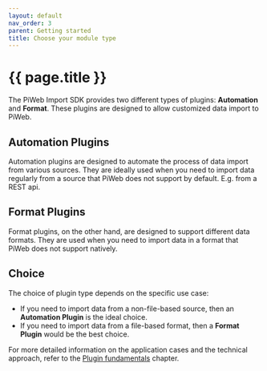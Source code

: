 ```yaml
---
layout: default
nav_order: 3
parent: Getting started
title: Choose your module type
---
```


# {{ page.title }}

<!---
Ziele:
- erste Entscheidungshilfe für Modultypen geben
    
Inhalt:
- Unterschiede von Modultypen erwähnen
- Entscheidungsgrundlage geben ("wenn du das machen willst, dann wähle Modultyp..., wenn du das machen willst dann...")
- für genauere Beschreibung der Anwendungsfälle und des technischen Ansatzes auf Kapitel in "Plugin fundamentals" verweisen
- ggf. dieses Kapitel in vorheriges Kapitel (Create your first plugin) als letzten Absatz integrieren
--->

The PiWeb Import SDK provides two different types of plugins: **Automation** and **Format**. These plugins are designed to allow customized data import to PiWeb.

## Automation Plugins

Automation plugins are designed to automate the process of data import from various sources. They are ideally used when you need to import data regularly from a source that PiWeb does not support by default. E.g. from a REST api.

## Format Plugins

Format plugins, on the other hand, are designed to support different data formats. They are used when you need to import data in a format that PiWeb does not support natively.


## Choice
The choice of plugin type depends on the specific use case:

- If you need to import data from a non-file-based source, then an **Automation Plugin** is the ideal choice.
- If you need to import data from a file-based format, then a **Format Plugin** would be the best choice.

For more detailed information on the application cases and the technical approach, refer to the [Plugin fundamentals](https://github.com/ZEISS-PiWeb/PiWeb-Import-Sdk) chapter.